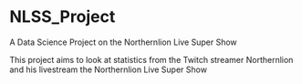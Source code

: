 # NLSS_Project
A Data Science Project on the Northernlion Live Super Show

This project aims to look at statistics from the Twitch streamer Northernlion and his livestream the Northernlion Live Super Show
